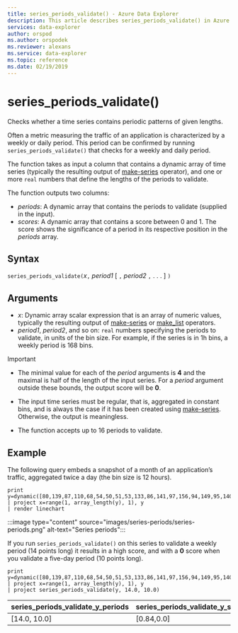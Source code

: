 ```yaml
---
title: series_periods_validate() - Azure Data Explorer
description: This article describes series_periods_validate() in Azure Data Explorer.
services: data-explorer
author: orspod
ms.author: orspodek
ms.reviewer: alexans
ms.service: data-explorer
ms.topic: reference
ms.date: 02/19/2019
---
```

# series_periods_validate()

Checks whether a time series contains periodic patterns of given lengths.  

Often a metric measuring the traffic of an application is characterized by a weekly or daily period. This period can be confirmed by running `series_periods_validate()` that checks for a weekly and daily period.

The function takes as input a column that contains a dynamic array of time series (typically the resulting output of [make-series](make-seriesoperator.md) operator), and one or more `real` numbers that define the lengths of the periods to validate.

The function outputs two columns:
* *periods*: A dynamic array that contains the periods to validate (supplied in the input).
* *scores*: A dynamic array that contains a score between 0 and 1. The score shows the significance of a period in its respective position in the *periods* array.

## Syntax

`series_periods_validate(`*x*`,` *period1* [ `,` *period2* `,` . . . ] `)`

## Arguments

* *x*: Dynamic array scalar expression that is an array of numeric values, typically the resulting output of [make-series](make-seriesoperator.md) or [make_list](makelist-aggfunction.md) operators.
* *period1*, *period2*, and so on: `real` numbers specifying the periods to validate, in units of the bin size. For example, if the series is in 1h bins, a weekly period is 168 bins.

> [!IMPORTANT]
> * The minimal value for each of the *period* arguments is **4** and the maximal is half of the length of the input series. For a *period* argument outside these bounds, the output score will be **0**.
>
> * The input time series must be regular, that is, aggregated in constant bins, and is always the case if it has been created using [make-series](make-seriesoperator.md). Otherwise, the output is meaningless.
> 
> * The function accepts up to 16 periods to validate.

## Example

The following query embeds a snapshot of a month of an application’s traffic, aggregated twice a day (the bin size is 12 hours).

<!-- csl: https://help.apl.windows.net:443/Samples -->
```apl
print y=dynamic([80,139,87,110,68,54,50,51,53,133,86,141,97,156,94,149,95,140,77,61,50,54,47,133,72,152,94,148,105,162,101,160,87,63,53,55,54,151,103,189,108,183,113,175,113,178,90,71,62,62,65,165,109,181,115,182,121,178,114,170])
| project x=range(1, array_length(y), 1), y  
| render linechart 
```

:::image type="content" source="images/series-periods/series-periods.png" alt-text="Series periods":::

If you run `series_periods_validate()` on this series to validate a weekly period (14 points long) it results in a high score, and with a **0** score when you validate a five-day period (10 points long).

<!-- csl: https://help.apl.windows.net:443/Samples -->
```apl
print y=dynamic([80,139,87,110,68,54,50,51,53,133,86,141,97,156,94,149,95,140,77,61,50,54,47,133,72,152,94,148,105,162,101,160,87,63,53,55,54,151,103,189,108,183,113,175,113,178,90,71,62,62,65,165,109,181,115,182,121,178,114,170])
| project x=range(1, array_length(y), 1), y  
| project series_periods_validate(y, 14.0, 10.0)
```

| series\_periods\_validate\_y\_periods  | series\_periods\_validate\_y\_scores |
|-------------|-------------------|
| [14.0, 10.0] | [0.84,0.0]  |
